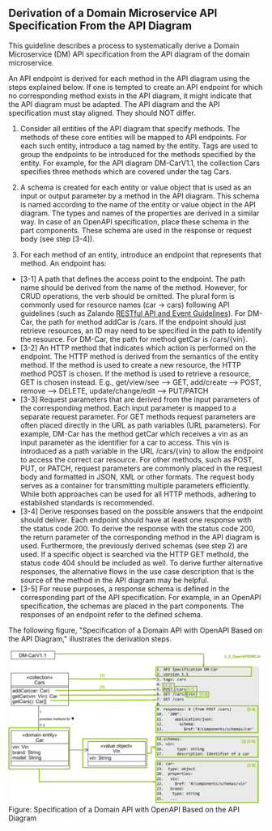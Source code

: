 ## Derivation of a Domain Microservice API Specification From the API Diagram

This guideline describes a process to systematically derive a Domain Microservice (DM) API specification from the API diagram of the domain microservice. 

An API endpoint is derived for each method in the API diagram using the steps explained below. If one is tempted to create an API endpoint for which no corresponding method exists in the API diagram, it might indicate that the API diagram must be adapted. The API diagram and the API specification must stay aligned. They should NOT differ. 

1. Consider all entities of the API diagram that specify methods. The methods of these core entities will be mapped to API endpoints. For each such entity, introduce a tag named by the entity. Tags are used to group the endpoints to be introduced for the methods specified by the entity. For example, for the API diagram DM-CarV1.1, the collection Cars specifies three methods which are covered under the tag Cars.

2. A schema is created for each entity or value object that is used as an input or output parameter by a method in the API diagram. This schema is named according to the name of the entity or value object in the API diagram. The types and names of the properties are derived in a similar way. In case of an OpenAPI specification, place these schema in the part components. These schema are used in the response or request body (see step [3-4]).

3. For each method of an entity, introduce an endpoint that represents that method. An endpoint has:
 - [3-1] A path that defines the access point to the endpoint. The path name should be derived from the name of the method. However, for CRUD operations, the verb should be omitted. The plural form is commonly used for resource names (car -> cars) following API guidelines (such as Zalando [RESTful API and Event Guidelines](https://opensource.zalando.com/restful-api-guidelines/)). For DM-Car, the path for method addCar is /cars.  If the endpoint should just retrieve resources, an ID may need to be specified in the path to identify the resource. For DM-Car, the path for method getCar is /cars/{vin}.
 - [3-2] An HTTP method that indicates which action is performed on the endpoint. The HTTP method is derived from the semantics of the entity method. If the method is used to create a new resource, the HTTP method POST is chosen. If the method is used to retrieve a resource, GET is chosen instead. E.g., get/view/see --> GET, add/create --> POST, remove --> DELETE, update/change/edit --> PUT/PATCH
 - [3-3] Request parameters that are derived from the input parameters of the corresponding
method. Each input parameter is mapped to a separate request parameter. For GET methods request parameters are often placed directly in the URL as path variables (URL parameters). For example, DM-Car has the method getCar which receives a vin as an input parameter as the identifier for a car to access. This vin is introduced as a path variable in the URL /cars/{vin} to allow the endpoint to access the correct car resource. For other methods, such as POST, PUT, or PATCH, request parameters are commonly placed in the request body and formatted in JSON, XML or other formats. The request body serves as a container for transmitting multiple parameters efficiently.
While both approaches can be used for all HTTP methods, adhering to established standards is recommended.
- [3-4] Derive responses based on the possible answers that the endpoint should deliver. Each endpoint should have at least one response with the status code 200. To derive the response with the status code 200, the return parameter of the corresponding method in the API diagram is used. Furthermore, the previously derived schemas (see step 2) are used. If a specific object is searched via the HTTP GET methoId, the status code 404 should be included as well. To derive further alternative responses, the alternative flows in the use case description that is the source of the method in the API diagram may be helpful.
- [3-5] For reuse purposes, a response schema is defined in the corresponding part of the API specification. For example, in an OpenAPI specification, the schemas are placed in the part components. The responses of an endpoint refer to the defined schema.

The following figure, "Specification of a Domain API with OpenAPI Based on the API Diagram," illustrates the derivation steps.

![](../figures/specification_domain_api_with_openapi_api_diagram.png)
Figure: Specification of a Domain API with OpenAPI Based on the API Diagram 
